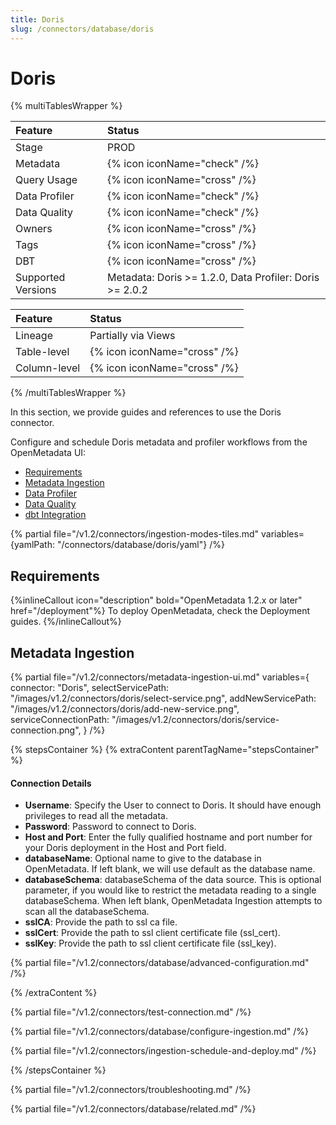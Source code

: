 ```yaml
---
title: Doris
slug: /connectors/database/doris
---
```


# Doris

{% multiTablesWrapper %}

| Feature            | Status                       |
| :----------------- | :--------------------------- |
| Stage              | PROD                         |
| Metadata           | {% icon iconName="check" /%} |
| Query Usage        | {% icon iconName="cross" /%} |
| Data Profiler      | {% icon iconName="check" /%} |
| Data Quality       | {% icon iconName="check" /%} |
| Owners             | {% icon iconName="cross" /%} |
| Tags               | {% icon iconName="cross" /%} |
| DBT                | {% icon iconName="cross" /%} |
| Supported Versions | Metadata: Doris >= 1.2.0, Data Profiler: Doris >= 2.0.2 |

| Feature      | Status                       |
| :----------- | :--------------------------- |
| Lineage      | Partially via Views          |
| Table-level  | {% icon iconName="cross" /%} |
| Column-level | {% icon iconName="cross" /%} |


{% /multiTablesWrapper %}

In this section, we provide guides and references to use the Doris connector.

Configure and schedule Doris metadata and profiler workflows from the OpenMetadata UI:

- [Requirements](#requirements)
- [Metadata Ingestion](#metadata-ingestion)
- [Data Profiler](/connectors/ingestion/workflows/profiler)
- [Data Quality](/connectors/ingestion/workflows/data-quality)
- [dbt Integration](/connectors/ingestion/workflows/dbt)

{% partial file="/v1.2/connectors/ingestion-modes-tiles.md" variables={yamlPath: "/connectors/database/doris/yaml"} /%}

## Requirements

{%inlineCallout icon="description" bold="OpenMetadata 1.2.x or later" href="/deployment"%}
To deploy OpenMetadata, check the Deployment guides.
{%/inlineCallout%}

## Metadata Ingestion

{% partial
file="/v1.2/connectors/metadata-ingestion-ui.md"
variables={
connector: "Doris",
selectServicePath: "/images/v1.2/connectors/doris/select-service.png",
addNewServicePath: "/images/v1.2/connectors/doris/add-new-service.png",
serviceConnectionPath: "/images/v1.2/connectors/doris/service-connection.png",
}
/%}

{% stepsContainer %}
{% extraContent parentTagName="stepsContainer" %}

#### Connection Details

- **Username**: Specify the User to connect to Doris. It should have enough privileges to read all the metadata.
- **Password**: Password to connect to Doris.
- **Host and Port**: Enter the fully qualified hostname and port number for your Doris deployment in the Host and Port field.
- **databaseName**: Optional name to give to the database in OpenMetadata. If left blank, we will use default as the database name.
- **databaseSchema**: databaseSchema of the data source. This is optional parameter, if you would like to restrict the metadata reading to a single databaseSchema. When left blank, OpenMetadata Ingestion attempts to scan all the databaseSchema.
- **sslCA**: Provide the path to ssl ca file.
- **sslCert**: Provide the path to ssl client certificate file (ssl_cert).
- **sslKey**: Provide the path to ssl client certificate file (ssl_key).

{% partial file="/v1.2/connectors/database/advanced-configuration.md" /%}

{% /extraContent %}

{% partial file="/v1.2/connectors/test-connection.md" /%}

{% partial file="/v1.2/connectors/database/configure-ingestion.md" /%}

{% partial file="/v1.2/connectors/ingestion-schedule-and-deploy.md" /%}

{% /stepsContainer %}

{% partial file="/v1.2/connectors/troubleshooting.md" /%}

{% partial file="/v1.2/connectors/database/related.md" /%}

